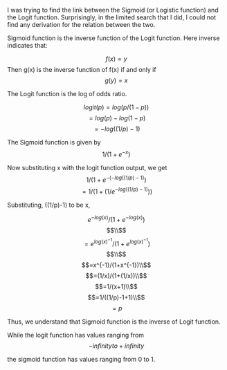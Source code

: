 
I was trying to find the link between the Sigmoid (or Logistic function) and the Logit function. Surprisingly, in the limited search that I did, I could not find any derivation for the relation between the two.

Sigmoid function is the inverse function of the Logit function. Here inverse indicates that:

$$f(x) = y$$
Then g(x) is the inverse function of f(x) if and only if
$$g(y) = x$$

The Logit function is the log of odds ratio. 

$$logit(p) = log(p/(1-p))$$
$$         = log(p) - log(1-p)$$
$$         = -log((1/p)-1)$$

The Sigmoid function is given by
$$1/(1+e^{-x})$$

Now substituting x with the logit function output, we get
$$1/(1+e^{-(-log((1/p)-1)})$$
$$=1/(1+(1/e^{-log((1/p)-1)}))$$

Substituting, ((1/p)-1) to be x,

$$e^{-log(x)}/(1+e^{-log(x)})$$
$$\\$$
$$=e^{log(x)^{-1}}/(1+e^{log(x)^{-1}})$$
$$\\$$
$$=x^{-1}/(1+x^{-1})\\$$
$$=(1/x)/(1+(1/x))\\$$
$$=1/(x+1)\\$$
$$=1/((1/p)-1+1)\\$$
$$=p$$

Thus, we understand that Sigmoid function is the inverse of Logit function.

While the logit function has values ranging from 
$$-infinity to +infinity$$

the sigmoid function has values ranging from 0 to 1.
